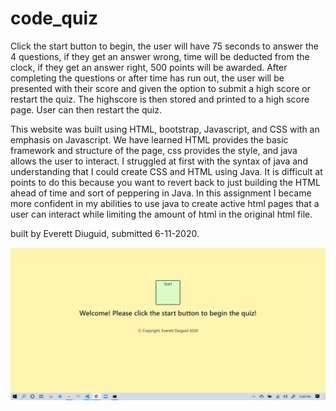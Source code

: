 # code_quiz
Click the start button to begin, the user will have 75 seconds to answer the 4 questions, if they get an answer wrong, time will be deducted from the clock, if they get an answer right, 500 points will be awarded. After completing the questions or after time has run out, the user will be presented with their score and given the option to submit a high score or restart the quiz. The highscore is then stored and printed to a high score page. User can then restart the quiz.

This website was built using HTML, bootstrap, Javascript, and CSS with an emphasis on Javascript.  We have learned HTML provides the basic framework and structure of the page, css provides the style, and java allows the user to interact.  I struggled at first with the syntax of java and understanding that I could create CSS and HTML using Java.  It is difficult at points to do this because you want to revert back to just building the HTML ahead of time and sort of peppering in Java.  In this assignment I became more confident in my abilities to use java to create active html pages that a user can interact while limiting the amount of html in the original html file.

built by Everett Diuguid, submitted 6-11-2020.

<img src="screenshot.png">
